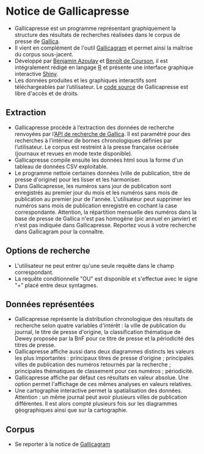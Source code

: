 # Notice de Gallicapresse

- Gallicapresse est un programme représentant graphiquement la structure des résultats de recherches réalisées dans le corpus de presse de [Gallica](https://gallica.bnf.fr/).
- Il vient en complément de l'outil [Gallicagram](http://gallicagram.hopto.org:3838/gallicagram_app/) et permet ainsi la maîtrise du corpus sous-jacent.
- Développé par [Benjamin Azoulay](mailto:benjamin.azoulay@ens-paris-saclay.fr) et [Benoît de Courson](https://regicid.github.io/), il est intégralement rédigé en langage [R](https://www.r-project.org/) et présente une interface graphique interactive [Shiny](https://shiny.rstudio.com/).
- Les données produites et les graphiques interactifs sont téléchargeables par l’utilisateur. Le [code source](https://github.com/regicid/gallicapresse) de Gallicapresse est libre d'accès et de droits.


## Extraction

- Gallicapresse procède à l’extraction des données de recherche renvoyées par l’[API de recherche de Gallica](https://api.bnf.fr/fr/api-gallica-de-recherche). Il est paramétré pour des recherches à l’intérieur de bornes chronologiques définies par l’utilisateur. Le corpus est restreint à la presse française océrisée (journaux et revues en mode texte disponible).
- Gallicapresse compile ensuite les données html sous la forme d'un tableau de données CSV exploitable.
- Le programme nettoie certaines données (ville de publication, titre de presse d'origine) pour les lisser et les harmoniser.
- Dans Gallicapresse, les numéros sans jour de publication sont enregistrés au premier jour du mois et les numéros sans mois de publication au premier jour de l'année. L'utilisateur peut supprimer les numéros sans mois de publication enregistré en cochant la case correspondante. Attention, la répartition mensuelle des numéros dans la base de presse de Gallica n'est pas homogène (pic annuel en janvier) et n'est pas indiquée dans Gallicapresse. Reportez vous à votre recherche dans Gallicagram pour la connaître.

## Options de recherche
- L'utilisateur ne peut entrer qu'une seule requête dans le champ correspondant. 
- La requête conditionnelle "OU" est disponible et s'effectue avec le signe "+" placé entre deux syntagmes.

## Données représentées
- Gallicapresse représente la distribution chronologique des résultats de recherche selon quatre variables d'intérêt : la ville de publication du journal, le titre de presse d'origine, la classification thématique de Dewey proposée par la BnF pour ce titre de presse et la périodicité des titres de presse.
- Gallicapresse affiche aussi dans deux diagrammes distincts les valeurs les plus importantes : principaux titres de presse d'origine ; principales villes de publication des numéros retournés par la recherche ; principales thématiques de classement pour ces numéros ; périodicité.
- Gallicapresse affiche par défaut ces résultats en valeur absolue. Une option permet l'affichage de ces mêmes analyses en valeurs relatives.
- Une cartographie interactive permet la spatialisation des données. Attention : un même journal peut avoir plusieurs villes de publication différentes. Il est alors compté plusieurs fois sur les diagrammes géographiques ainsi que sur la cartographie.

## Corpus
- Se reporter à la notice de [Gallicagram](http://gallicagram.hopto.org:3838/gallicagram_app/)
